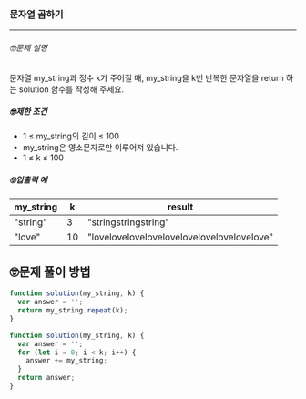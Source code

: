 ### 문자열 곱하기

---

###### 🤓문제 설명

문자열 my_string과 정수 k가 주어질 때, my_string을 k번 반복한 문자열을 return 하는 solution 함수를 작성해 주세요.

##### 🤓제한 조건

- 1 ≤ my_string의 길이 ≤ 100
- my_string은 영소문자로만 이루어져 있습니다.
- 1 ≤ k ≤ 100

##### 🤓입출력 예

| my_string | k   | result                                     |
| --------- | --- | ------------------------------------------ |
| "string"  | 3   | "stringstringstring"                       |
| "love"    | 10  | "lovelovelovelovelovelovelovelovelovelove" |

## 🤓문제 풀이 방법

```javascript
function solution(my_string, k) {
  var answer = '';
  return my_string.repeat(k);
}
```

```javascript
function solution(my_string, k) {
  var answer = '';
  for (let i = 0; i < k; i++) {
    answer += my_string;
  }
  return answer;
}
```
